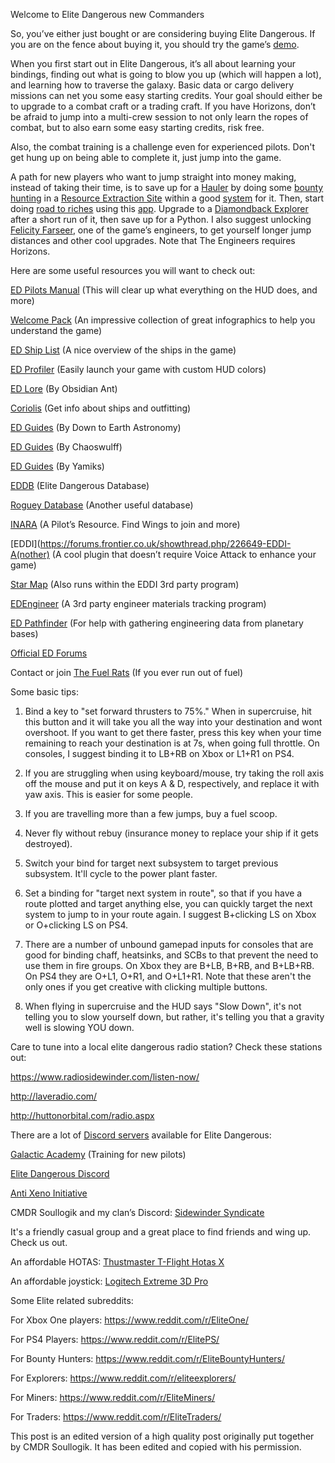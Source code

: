 Welcome to Elite Dangerous new Commanders

So, you’ve either just bought or are considering buying Elite Dangerous. If you are on the fence about buying it, you should try the game’s [demo](https://cdn.rawgit.com/xaduha/Combat-Demo-Downloader/BinaryWrapper_0.3/BinaryWrapper/CombatDemoDownloader.zip). 

When you first start out in Elite Dangerous, it’s all about learning your bindings, finding out what is going to blow you up (which will happen a lot), and learning how to traverse the galaxy. Basic data or cargo delivery missions can net you some easy starting credits. Your goal should either be to upgrade to a combat craft or a trading craft. If you have Horizons, don’t be afraid to jump into a multi-crew session to not only learn the ropes of combat, but to also earn some easy starting credits, risk free. 

Also,  the combat training is a challenge even for experienced pilots.  Don't get hung up on being able to complete it, just jump into the game.

A path for new players who want to jump straight into money making, instead of taking their time, is to save up for a [Hauler](https://eddp.co/u/thRN5KGf) by doing some [bounty hunting](https://youtu.be/gf_7bwlIytA) in a [Resource Extraction Site](https://forums.frontier.co.uk/showthread.php/132183-Simple-Guide-to-RES-Resource-Extraction-Site-Bounty-Hunting) within a good [system](https://forums.frontier.co.uk/showthread.php/126763-A-list-of-systems-with-convenient-RES-locations) for it. Then, start doing [road to riches](https://www.reddit.com/r/EliteDangerous/comments/6hhcpq/road_to_riches_web_app/) using this [app](http://edtools.ddns.net/expl.php). Upgrade to a [Diamondback Explorer](https://eddp.co/u/st21rNNE) after a short run of it, then save up for a Python. I also suggest unlocking [Felicity Farseer](https://inara.cz/galaxy-engineer/1/), one of the game’s engineers, to get yourself longer jump distances and other cool upgrades. Note that The Engineers requires Horizons. 

Here are some useful resources you will want to check out:

[ED Pilots Manual](https://d1wv0x2frmpnh.cloudfront.net/elite/website/assets/English-PlayersGuide-Latest.pdf) (This will clear up what everything on the HUD does, and more)

[Welcome Pack](https://imgur.com/a/i7KFV) (An impressive collection of great infographics to help you understand the game)

[ED Ship List](https://www.alpha-orbital.com/elite/ship-list/) (A nice overview of the ships in the game)

[ED Profiler](http://www.drkaii.com/tools/edprofiler/) (Easily launch your game with custom HUD colors)

[ED Lore](https://www.youtube.com/channel/UCtiq6FTXiFKQm-wqMuRijgA) (By Obsidian Ant)

[Coriolis](https://coriolis.io/outfit/adder?code=A0p8t8F5l3d8sdf3-----43--2f2i.Iw1%2BkA%3D%3D.Aw1%2BkA%3D%3D..EweloBhAOEoUwIYHMA28QgIwV0A%3D&bn=rtr%20adder) (Get info about ships and outfitting)

[ED Guides](https://www.youtube.com/channel/UCg3QI9rHzPgvR7KTKSCtPHg) (By Down to Earth Astronomy) 

[ED Guides](https://www.youtube.com/user/KompaniLingeWoT) (By Chaoswulff)

[ED Guides](https://www.youtube.com/user/TheYamiks/videos) (By Yamiks)

[EDDB](https://eddb.io/) (Elite Dangerous Database) 

[Roguey Database](https://roguey.co.uk/elite-dangerous/) (Another useful database)

[INARA](https://inara.cz/galaxy-engineer/1/) (A Pilot’s Resource. Find Wings to join and more)

[EDDI](https://forums.frontier.co.uk/showthread.php/226649-EDDI-A(nother) (A cool plugin that doesn’t require Voice Attack to enhance your game)

[Star Map](https://www.edsm.net/) (Also runs within the EDDI 3rd party program)

[EDEngineer](https://github.com/msarilar/EDEngineer) (A 3rd party engineer materials tracking program)

[ED Pathfinder](https://www.reddit.com/r/EliteDangerous/comments/5to4wt/edpathfinder_helper_app_for_data_point_scanning/) (For help with gathering engineering data from planetary bases)

[Official ED Forums](https://forums.frontier.co.uk/forumdisplay.php/29-Elite-Dangerous)

Contact or join [The Fuel Rats](https://fuelrats.com/) (If you ever run out of fuel) 


Some basic tips:

1. Bind a key to "set forward thrusters to 75%." When in supercruise, hit this button and it will take you all the way into your destination and wont overshoot. If you want to get there faster, press this key when your time remaining to reach your destination is at 7s, when going full throttle. On consoles,  I suggest binding it to LB+RB on Xbox or L1+R1 on PS4.

2. If you are struggling when using keyboard/mouse, try taking the roll axis off the mouse and put it on keys A & D, respectively, and replace it with yaw axis. This is easier for some people. 

3. If you are travelling more than a few jumps, buy a fuel scoop.

4. Never fly without rebuy (insurance money to replace your ship if it gets destroyed).

5. Switch your bind for target next subsystem to target previous subsystem.  It'll cycle to the power plant faster. 

6. Set a binding for "target next system in route", so that if you have a route plotted and target anything else, you can quickly target the next system to jump to in your route again.  I suggest B+clicking LS on Xbox or O+clicking LS on PS4.

7. There are a number of unbound gamepad inputs for consoles that are good for binding chaff,  heatsinks,  and SCBs to that prevent the need to use them in fire groups. On Xbox they are B+LB, B+RB, and B+LB+RB. On PS4 they are O+L1, O+R1, and O+L1+R1. Note that these aren't the only ones if you get creative with clicking multiple buttons. 

8. When flying in supercruise and the HUD says "Slow Down", it's not telling you to slow yourself down,  but rather,  it's telling you that a gravity well is slowing YOU down. 

Care to tune into a local elite dangerous radio station? Check these stations out:

https://www.radiosidewinder.com/listen-now/

http://laveradio.com/

http://huttonorbital.com/radio.aspx




There are a lot of [Discord servers](https://forums.frontier.co.uk/showthread.php/253560-Public-Elite-Dangerous-related-Discord-servers) available for Elite Dangerous:


[Galactic Academy](https://discord.gg/0ov97zGV3VZYgHPx) (Training for new pilots)

[Elite Dangerous Discord](https://discord.gg/0V5hfT4eO8gL6oiw)

[Anti Xeno Initiative](https://discord.gg/W6JR2p)

CMDR Soullogik and my clan’s Discord: [Sidewinder Syndicate](https://discord.gg/Ys7yftF)

It's a friendly casual group and a great place to find friends and wing up. Check us out. 


An affordable HOTAS: [Thustmaster T-Flight Hotas X](http://a.co/31dF6od)

An affordable joystick: [Logitech Extreme 3D Pro](https://www.logitechg.com/en-us/product/extreme-3d-pro-joystick)


Some Elite related subreddits:

For Xbox One players: https://www.reddit.com/r/EliteOne/

For PS4 Players: https://www.reddit.com/r/ElitePS/

For Bounty Hunters: https://www.reddit.com/r/EliteBountyHunters/

For Explorers: https://www.reddit.com/r/eliteexplorers/

For Miners: https://www.reddit.com/r/EliteMiners/

For Traders: https://www.reddit.com/r/EliteTraders/

This post is an edited version of a high quality post originally put together by CMDR Soullogik. It has been edited and copied with his permission. 
